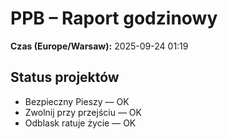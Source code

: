 # PPB – Raport godzinowy
**Czas (Europe/Warsaw):** 2025-09-24 01:19

## Status projektów
- Bezpieczny Pieszy — OK
- Zwolnij przy przejściu — OK
- Odblask ratuje życie — OK

